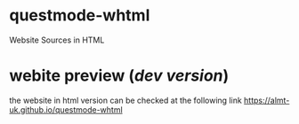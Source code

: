 # questmode-whtml
Website Sources in HTML

# webite preview (*dev version*)
the website in html version can be checked at the following link
https://almt-uk.github.io/questmode-whtml
